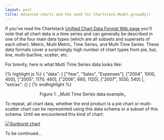 ```yaml
---
layout: post
title: Advanced charts and the need for Chartstack.Model.groupBy()
---
```


If you've read the Chartstack [Unified Chart Data Format Wiki page](https://github.com/keenlabs/chartstack/wiki/Unified-Chart-Data-Format) you'll note that all chart data is a time series and can generally be described in one of the four main data types (which are all subsets and supersets of each other): Metric, Multi Metric, Time Series, and Multi Time Series. These data formats cover a surprisingly high number of chart types from pie, bar, line, multi-bar/line, scatter, etc.

For brevity, here is what Multi Time Series data looks like:

{% highlight js %}
{
  "data": [
    ["Year", "Sales", "Expenses"],
    ["2004",  1000,      400],
    ["2005",  1170,      460],
    ["2006",  660,       1120],
    ["2007",  1030,      540]
  ],
   "extras": {}
]
{% endhighlight %}
<center>Figure 1: _Multi Time Series data example_</center>

To repeat, all chart data, whether the end product is a pie chart or multi-scatter chart can be represented using this data schema or a subset of this schema. Until we encountered this kind of chart:

[![Sunburst chart](/public/blog_assets/sunburst.gif)](/public/blog_assets/sunburst.gif)

To be continued...
